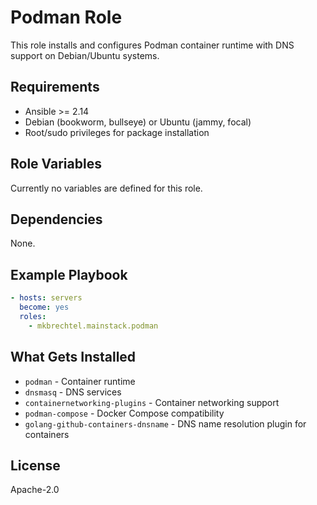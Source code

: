# Podman Role

This role installs and configures Podman container runtime with DNS support on Debian/Ubuntu systems.

## Requirements

- Ansible >= 2.14
- Debian (bookworm, bullseye) or Ubuntu (jammy, focal)
- Root/sudo privileges for package installation

## Role Variables

Currently no variables are defined for this role.

## Dependencies

None.

## Example Playbook

```yaml
- hosts: servers
  become: yes
  roles:
    - mkbrechtel.mainstack.podman
```

## What Gets Installed

- `podman` - Container runtime
- `dnsmasq` - DNS services
- `containernetworking-plugins` - Container networking support
- `podman-compose` - Docker Compose compatibility
- `golang-github-containers-dnsname` - DNS name resolution plugin for containers

## License

Apache-2.0